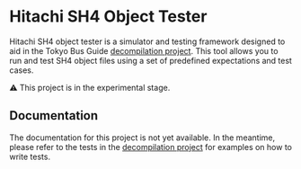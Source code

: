 # Hitachi SH4 Object Tester

Hitachi SH4 object tester is a simulator and testing framework designed to aid in the Tokyo Bus
Guide [decompilation project](https://github.com/lhsazevedo/tokyo-bus-guide-decomp). This tool
allows you to run and test SH4 object files using a set of predefined expectations and test cases.

⚠️ This project is in the experimental stage.

## Documentation

The documentation for this project is not yet available. In the meantime, please refer to the tests
in the [decompilation project](https://github.com/lhsazevedo/tokyo-bus-guide-decomp/tree/main/tests)
for examples on how to write tests.
